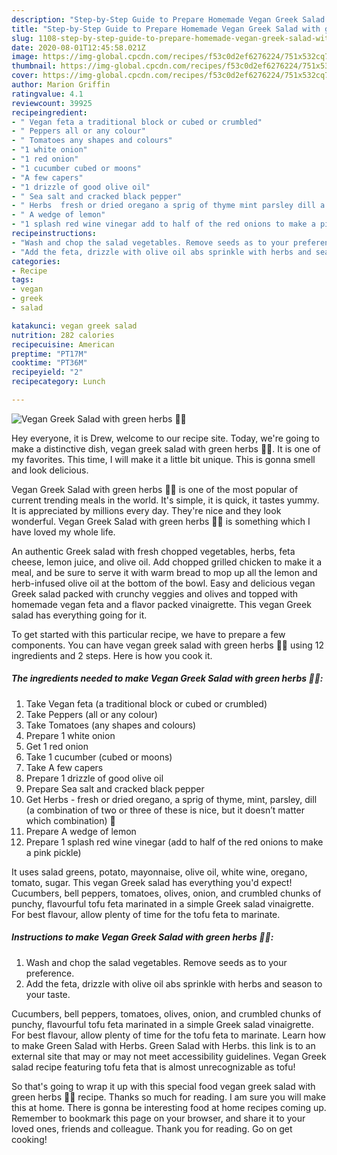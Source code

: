 ```yaml
---
description: "Step-by-Step Guide to Prepare Homemade Vegan Greek Salad with green herbs 🌱🌿"
title: "Step-by-Step Guide to Prepare Homemade Vegan Greek Salad with green herbs 🌱🌿"
slug: 1108-step-by-step-guide-to-prepare-homemade-vegan-greek-salad-with-green-herbs
date: 2020-08-01T12:45:58.021Z
image: https://img-global.cpcdn.com/recipes/f53c0d2ef6276224/751x532cq70/vegan-greek-salad-with-green-herbs-🌱🌿-recipe-main-photo.jpg
thumbnail: https://img-global.cpcdn.com/recipes/f53c0d2ef6276224/751x532cq70/vegan-greek-salad-with-green-herbs-🌱🌿-recipe-main-photo.jpg
cover: https://img-global.cpcdn.com/recipes/f53c0d2ef6276224/751x532cq70/vegan-greek-salad-with-green-herbs-🌱🌿-recipe-main-photo.jpg
author: Marion Griffin
ratingvalue: 4.1
reviewcount: 39925
recipeingredient:
- " Vegan feta a traditional block or cubed or crumbled"
- " Peppers all or any colour"
- " Tomatoes any shapes and colours"
- "1 white onion"
- "1 red onion"
- "1 cucumber cubed or moons"
- "A few capers"
- "1 drizzle of good olive oil"
- " Sea salt and cracked black pepper"
- " Herbs  fresh or dried oregano a sprig of thyme mint parsley dill a combination of two or three of these is nice but it doesnt matter which combination "
- " A wedge of lemon"
- "1 splash red wine vinegar add to half of the red onions to make a pink pickle"
recipeinstructions:
- "Wash and chop the salad vegetables. Remove seeds as to your preference."
- "Add the feta, drizzle with olive oil abs sprinkle with herbs and season to your taste."
categories:
- Recipe
tags:
- vegan
- greek
- salad

katakunci: vegan greek salad 
nutrition: 282 calories
recipecuisine: American
preptime: "PT17M"
cooktime: "PT36M"
recipeyield: "2"
recipecategory: Lunch

---
```



![Vegan Greek Salad with green herbs 🌱🌿](https://img-global.cpcdn.com/recipes/f53c0d2ef6276224/751x532cq70/vegan-greek-salad-with-green-herbs-🌱🌿-recipe-main-photo.jpg)

Hey everyone, it is Drew, welcome to our recipe site. Today, we're going to make a distinctive dish, vegan greek salad with green herbs 🌱🌿. It is one of my favorites. This time, I will make it a little bit unique. This is gonna smell and look delicious.

Vegan Greek Salad with green herbs 🌱🌿 is one of the most popular of current trending meals in the world. It's simple, it is quick, it tastes yummy. It is appreciated by millions every day. They're nice and they look wonderful. Vegan Greek Salad with green herbs 🌱🌿 is something which I have loved my whole life.

An authentic Greek salad with fresh chopped vegetables, herbs, feta cheese, lemon juice, and olive oil. Add chopped grilled chicken to make it a meal, and be sure to serve it with warm bread to mop up all the lemon and herb-infused olive oil at the bottom of the bowl. Easy and delicious vegan Greek salad packed with crunchy veggies and olives and topped with homemade vegan feta and a flavor packed vinaigrette. This vegan Greek salad has everything going for it.


To get started with this particular recipe, we have to prepare a few components. You can have vegan greek salad with green herbs 🌱🌿 using 12 ingredients and 2 steps. Here is how you cook it.

<!--inarticleads1-->

##### The ingredients needed to make Vegan Greek Salad with green herbs 🌱🌿:

1. Take  Vegan feta (a traditional block or cubed or crumbled)
1. Take  Peppers (all or any colour)
1. Take  Tomatoes (any shapes and colours)
1. Prepare 1 white onion
1. Get 1 red onion
1. Take 1 cucumber (cubed or moons)
1. Take A few capers
1. Prepare 1 drizzle of good olive oil
1. Prepare  Sea salt and cracked black pepper
1. Get  Herbs - fresh or dried oregano, a sprig of thyme, mint, parsley, dill (a combination of two or three of these is nice, but it doesn’t matter which combination) 🌿
1. Prepare  A wedge of lemon
1. Prepare 1 splash red wine vinegar (add to half of the red onions to make a pink pickle)


It uses salad greens, potato, mayonnaise, olive oil, white wine, oregano, tomato, sugar. This vegan Greek salad has everything you&#39;d expect! Cucumbers, bell peppers, tomatoes, olives, onion, and crumbled chunks of punchy, flavourful tofu feta marinated in a simple Greek salad vinaigrette. For best flavour, allow plenty of time for the tofu feta to marinate. 

<!--inarticleads2-->

##### Instructions to make Vegan Greek Salad with green herbs 🌱🌿:

1. Wash and chop the salad vegetables. Remove seeds as to your preference.
1. Add the feta, drizzle with olive oil abs sprinkle with herbs and season to your taste.


Cucumbers, bell peppers, tomatoes, olives, onion, and crumbled chunks of punchy, flavourful tofu feta marinated in a simple Greek salad vinaigrette. For best flavour, allow plenty of time for the tofu feta to marinate. Learn how to make Green Salad with Herbs. Green Salad with Herbs. this link is to an external site that may or may not meet accessibility guidelines. Vegan Greek salad recipe featuring tofu feta that is almost unrecognizable as tofu! 

So that's going to wrap it up with this special food vegan greek salad with green herbs 🌱🌿 recipe. Thanks so much for reading. I am sure you will make this at home. There is gonna be interesting food at home recipes coming up. Remember to bookmark this page on your browser, and share it to your loved ones, friends and colleague. Thank you for reading. Go on get cooking!
